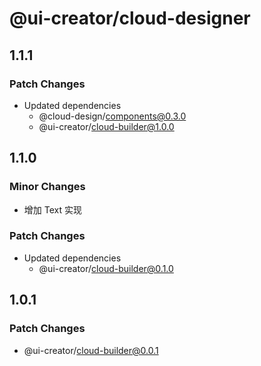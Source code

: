 # @ui-creator/cloud-designer

## 1.1.1

### Patch Changes

- Updated dependencies
  - @cloud-design/components@0.3.0
  - @ui-creator/cloud-builder@1.0.0

## 1.1.0

### Minor Changes

- 增加 Text 实现

### Patch Changes

- Updated dependencies
  - @ui-creator/cloud-builder@0.1.0

## 1.0.1

### Patch Changes

- @ui-creator/cloud-builder@0.0.1
